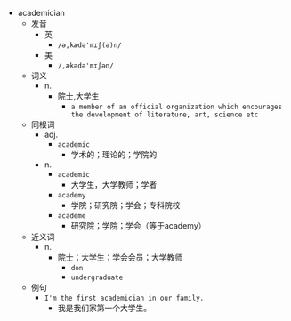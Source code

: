 - academician
  - 发音
    - 英
      - `/ə,kædə'mɪʃ(ə)n/`
    - 美
      - `/,ækədə'mɪʃən/`
  - 词义
    - n.
      - 院士,大学生
        - `a member of an official organization which encourages the development of literature, art, science etc`
  - 同根词
    - adj.
      - `academic`
        - 学术的；理论的；学院的
    - n.
      - `academic`
        - 大学生，大学教师；学者
      - `academy`
        - 学院；研究院；学会；专科院校
      - `academe`
        - 研究院；学院；学会（等于academy）
  - 近义词
    - n.
      - 院士；大学生；学会会员；大学教师
        - `don`
        - `undergraduate`
  - 例句
    - `I'm the first academician in our family.`
      - 我是我们家第一个大学生。


